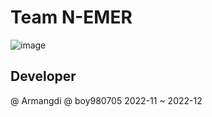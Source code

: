 # Team N-EMER
![image](https://user-images.githubusercontent.com/108450957/211135470-6e67ea13-81f7-4ee7-9f19-a053a7fc1e53.png)



## Developer
@ Armangdi
@ boy980705
2022-11 ~ 2022-12
